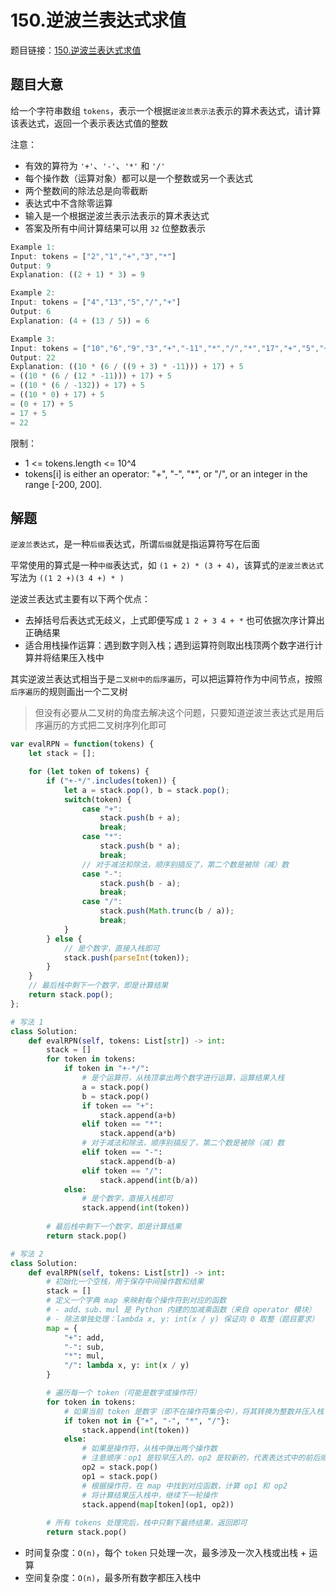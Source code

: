 # 150.逆波兰表达式求值

题目链接：[150.逆波兰表达式求值](https://leetcode.cn/problems/evaluate-reverse-polish-notation/)

## 题目大意

给一个字符串数组 `tokens`，表示一个根据`逆波兰表示法`表示的算术表达式，请计算该表达式，返回一个表示表达式值的整数

注意：
- 有效的算符为 `'+'`、`'-'`、`'*'` 和 `'/'`
- 每个操作数（运算对象）都可以是一个整数或另一个表达式
- 两个整数间的除法总是向零截断 
- 表达式中不含除零运算
- 输入是一个根据逆波兰表示法表示的算术表达式
- 答案及所有中间计算结果可以用 `32` 位整数表示

```js
Example 1:
Input: tokens = ["2","1","+","3","*"]
Output: 9
Explanation: ((2 + 1) * 3) = 9

Example 2:
Input: tokens = ["4","13","5","/","+"]
Output: 6
Explanation: (4 + (13 / 5)) = 6

Example 3:
Input: tokens = ["10","6","9","3","+","-11","*","/","*","17","+","5","+"]
Output: 22
Explanation: ((10 * (6 / ((9 + 3) * -11))) + 17) + 5
= ((10 * (6 / (12 * -11))) + 17) + 5
= ((10 * (6 / -132)) + 17) + 5
= ((10 * 0) + 17) + 5
= (0 + 17) + 5
= 17 + 5
= 22
```

限制：
- 1 <= tokens.length <= 10^4
- tokens[i] is either an operator: "+", "-", "*", or "/", or an integer in the range [-200, 200].

## 解题

`逆波兰表达式`，是一种`后缀`表达式，所谓`后缀`就是指运算符写在后面

平常使用的算式是一种`中缀`表达式，如 `(1 + 2) * (3 + 4)`，该算式的`逆波兰表达式`写法为 `((1 2 +)(3 4 +) * )`

逆波兰表达式主要有以下两个优点：
- 去掉括号后表达式无歧义，上式即便写成 `1 2 + 3 4 + *` 也可依据次序计算出正确结果
- 适合用栈操作运算：遇到数字则入栈；遇到运算符则取出栈顶两个数字进行计算并将结果压入栈中

其实逆波兰表达式相当于是`二叉树中的后序遍历`，可以把运算符作为中间节点，按照`后序遍历`的规则画出一个二叉树
> 但没有必要从二叉树的角度去解决这个问题，只要知道逆波兰表达式是用后序遍历的方式把二叉树序列化即可

```js
var evalRPN = function(tokens) {
    let stack = [];

    for (let token of tokens) {
        if ("+-*/".includes(token)) {
            let a = stack.pop(), b = stack.pop();
            switch(token) {
                case "+":
                    stack.push(b + a);
                    break;
                case "*":
                    stack.push(b * a);
                    break;
                // 对于减法和除法，顺序别搞反了，第二个数是被除（减）数
                case "-":
                    stack.push(b - a);
                    break;
                case "/":
                    stack.push(Math.trunc(b / a));
                    break;
            }
        } else {
            // 是个数字，直接入栈即可
            stack.push(parseInt(token));
        }
    }
    // 最后栈中剩下一个数字，即是计算结果
    return stack.pop();
};
```
```python
# 写法 1
class Solution:
    def evalRPN(self, tokens: List[str]) -> int:
        stack = []
        for token in tokens:
            if token in "+-*/":
                # 是个运算符，从栈顶拿出两个数字进行运算，运算结果入栈
                a = stack.pop()
                b = stack.pop()
                if token == "+":
                    stack.append(a+b)
                elif token == "*":
                    stack.append(a*b)
                # 对于减法和除法，顺序别搞反了，第二个数是被除（减）数
                elif token == "-":
                    stack.append(b-a)
                elif token == "/":
                    stack.append(int(b/a))
            else:
                # 是个数字，直接入栈即可
                stack.append(int(token))
        
        # 最后栈中剩下一个数字，即是计算结果
        return stack.pop()

# 写法 2
class Solution:
    def evalRPN(self, tokens: List[str]) -> int:
        # 初始化一个空栈，用于保存中间操作数和结果
        stack = []
        # 定义一个字典 map 来映射每个操作符到对应的函数
        # - add、sub、mul 是 Python 内建的加减乘函数（来自 operator 模块）
        # - 除法单独处理：lambda x, y: int(x / y) 保证向 0 取整（题目要求）
        map = {
            "+": add,
            "-": sub,
            "*": mul,
            "/": lambda x, y: int(x / y)
        }

        # 遍历每一个 token（可能是数字或操作符）
        for token in tokens:
            # 如果当前 token 是数字（即不在操作符集合中），将其转换为整数并压入栈
            if token not in {"+", "-", "*", "/"}:
                stack.append(int(token))
            else:
                # 如果是操作符，从栈中弹出两个操作数
                # 注意顺序：op1 是较早压入的，op2 是较新的，代表表达式中的前后顺序
                op2 = stack.pop()
                op1 = stack.pop()
                # 根据操作符，在 map 中找到对应函数，计算 op1 和 op2
                # 将计算结果压入栈中，继续下一轮操作
                stack.append(map[token](op1, op2))  
        
        # 所有 tokens 处理完后，栈中只剩下最终结果，返回即可
        return stack.pop()
```

- 时间复杂度：`O(n)`，每个 `token` 只处理一次，最多涉及一次入栈或出栈 + 运算
- 空间复杂度：`O(n)`，最多所有数字都压入栈中
